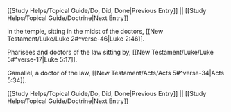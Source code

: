 [[Study Helps/Topical Guide/Do, Did, Done|Previous Entry]]  ||  [[Study Helps/Topical Guide/Doctrine|Next Entry]]

 in the temple, sitting in the midst of the doctors, [[New Testament/Luke/Luke 2#^verse-46|Luke 2:46]].

 Pharisees and doctors of the law sitting by, [[New Testament/Luke/Luke 5#^verse-17|Luke 5:17]].

 Gamaliel, a doctor of the law, [[New Testament/Acts/Acts 5#^verse-34|Acts 5:34]].

[[Study Helps/Topical Guide/Do, Did, Done|Previous Entry]]  ||  [[Study Helps/Topical Guide/Doctrine|Next Entry]]